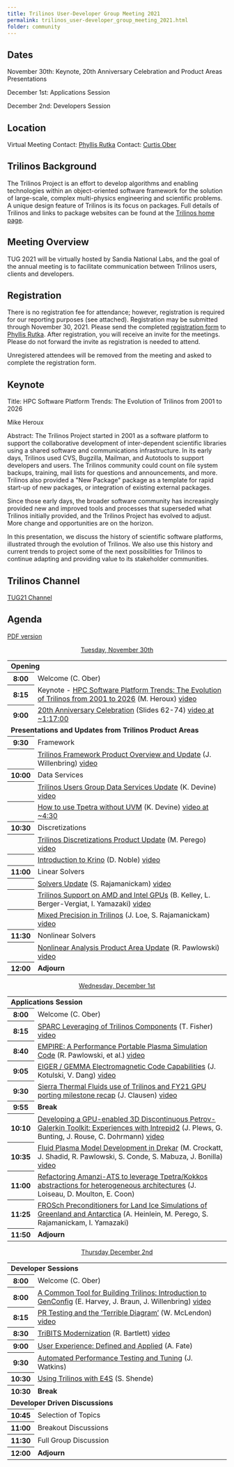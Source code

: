 ```yaml
---
title: Trilinos User-Developer Group Meeting 2021
permalink: trilinos_user-developer_group_meeting_2021.html
folder: community
---
```


## Dates

November 30th: Keynote, 20th Anniversary Celebration and Product Areas Presentations

December 1st: Applications Session

December 2nd: Developers Session


## Location

Virtual Meeting
Contact: [Phyllis Rutka](mailto:parutka@sandia.gov)
Contact: [Curtis Ober](mailto:ccober@sandia.gov)

## Trilinos Background

The Trilinos Project is an effort to develop algorithms and enabling
technologies within an object-oriented software framework for the
solution of large-scale, complex multi-physics engineering and
scientific problems.  A unique design feature of Trilinos is its
focus on packages.  Full details of Trilinos and links to package
websites can be found at the
[Trilinos home page](https://trilinos.github.io "Trilinos Home Page").

## Meeting Overview

TUG 2021 will be virtually hosted by Sandia National Labs, and
the goal of the annual meeting is to facilitate communication
between Trilinos users, clients and developers.

## Registration

There is no registration fee for attendance; however, registration
is required for our reporting purposes (see attached).  Registration
may be submitted through November 30, 2021.  Please send the completed
[registration form](pdfs/2021_Trilinos_User_Group_Meeting_Registration_Form.docx)
to [Phyllis Rutka](mailto:parutka@sandia.gov).
After registration, you will receive an invite for the meetings.
Please do not forward the invite as registration is needed to attend.

Unregistered attendees will be removed from the meeting and asked
to complete the registration form.

## Keynote

Title: HPC Software Platform Trends: The Evolution of Trilinos from 2001 to 2026

Mike Heroux

Abstract: The Trilinos Project started in 2001 as a software platform
to support the collaborative development of inter-dependent scientific
libraries using a shared software and communications infrastructure.
In its early days, Trilinos used CVS, Bugzilla, Mailman, and Autotools
to support developers and users.  The Trilinos community could count
on file system backups, training, mail lists for questions and
announcements, and more.  Trilinos also provided a "New Package"
package as a template for rapid start-up of new packages, or
integration of existing external packages.

Since those early days, the broader software community has increasingly
provided new and improved tools and processes that superseded what
Trilinos initially provided, and the Trilinos Project has evolved
to adjust.  More change and opportunities are on the horizon.

In this presentation, we discuss the history of scientific software
platforms, illustrated through the evolution of Trilinos.  We also
use this history and current trends to project some of the next
possibilities for Trilinos to continue adapting and providing value
to its stakeholder communities.

## Trilinos Channel

[TUG21 Channel](https://digitalops.sandia.gov/Mediasite/Showcase/trilinos/Channel/tug21)

## Agenda

[PDF version](pdfs/TUG_2021_Agenda.pdf)

<p style="text-align: center;"><span style="text-decoration: underline;">Tuesday, November 30th</span></p>

<table summary="Timetable">
<tbody>
<tr><td colspan=2> <b> Opening </b>                                                                                         </td> </tr>
<tr><th><abbr>  8:00 </abbr></th>  <td> Welcome (C. Ober)                                                                   </td> </tr>
<tr><th><abbr>  8:15 </abbr></th>  <td> Keynote - <a href="pages/community/trilinos_user_meetings/trilinos_user-developer_group_meeting_2021/2021-11-30/01-TUG2021-Heroux.pdf">HPC Software Platform Trends: The Evolution of Trilinos from 2001 to 2026</a> (M. Heroux) <a href=https://digitalops.sandia.gov/Mediasite/Showcase/trilinos/Presentation/15898b5703bd41749689aae1e08f7f8a1d>video</a> </td> </tr>

<tr><th><abbr>  9:00 </abbr></th>  <td> <a href="pages/community/trilinos_user_meetings/trilinos_user-developer_group_meeting_2021/2021-11-30/01-TUG2021-Heroux.pdf">20th Anniversary Celebration</a> (Slides 62-74) <a href=https://digitalops.sandia.gov/Mediasite/Showcase/trilinos/Presentation/15898b5703bd41749689aae1e08f7f8a1d>video at ~1:17:00</a> </td> </tr>

<tr><td colspan=2> <b> Presentations and Updates from Trilinos Product Areas </b>                                           </td> </tr>
<tr><th><abbr>  9:30 </abbr></th>  <td> Framework                                                                           </td> </tr>
<tr><th><abbr>       </abbr></th>  <td> <a href="pages/community/trilinos_user_meetings/trilinos_user-developer_group_meeting_2021/2021-11-30/03-Willenbring-TUG21-framework.pdf">Trilinos Framework Product Overview and Update</a>  (J. Willenbring) <a href=https://digitalops.sandia.gov/Mediasite/Showcase/trilinos/Presentation/878ce151c5044706b809e6babf4cbf411d>video</a>           </td> </tr>

<tr><th><abbr> 10:00 </abbr></th>  <td> Data Services                                                                       </td> </tr>
<tr><th><abbr>       </abbr></th>  <td> <a href="pages/community/trilinos_user_meetings/trilinos_user-developer_group_meeting_2021/2021-11-30/04.1-Devine-2021_TUG_DataServices.pdf">Trilinos Users Group Data Services Update</a> (K. Devine) <a href=https://digitalops.sandia.gov/Mediasite/Showcase/trilinos/Presentation/f1c8e314566e473d952efbd8bb6a63051d>video</a>                      </td> </tr>
<tr><th><abbr>       </abbr></th>  <td> <a href="pages/community/trilinos_user_meetings/trilinos_user-developer_group_meeting_2021/2021-11-30/04.2-Devine-2021_TUG_Tpetra.pdf">How to use Tpetra without UVM</a> (K. Devine) <a href=https://digitalops.sandia.gov/Mediasite/Showcase/trilinos/Presentation/f1c8e314566e473d952efbd8bb6a63051d>video at ~4:30</a>                                  </td> </tr>

<tr><th><abbr> 10:30 </abbr></th>  <td> Discretizations                                                                     </td> </tr>
<tr><th><abbr>       </abbr></th>  <td> <a href="pages/community/trilinos_user_meetings/trilinos_user-developer_group_meeting_2021/2021-11-30/05.1-Perego-discretization_update.pdf">Trilinos Discretizations Product Update</a> (M. Perego) <a href=https://digitalops.sandia.gov/Mediasite/Showcase/trilinos/Presentation/72311e4507754b848346749835ce11e21d>video</a>                       </td> </tr>
<tr><th><abbr>       </abbr></th>  <td> <a href="pages/community/trilinos_user_meetings/trilinos_user-developer_group_meeting_2021/2021-11-30/05.2-Noble-Krino_TUG2021.pdf">Introduction to Krino</a> (D. Noble) <a href=https://digitalops.sandia.gov/Mediasite/Showcase/trilinos/Presentation/1bd6313d5fdc4a8bb7fb37d8980a75ca1d>video</a>                                           </td> </tr>

<tr><th><abbr> 11:00 </abbr></th>  <td> Linear Solvers                                                                      </td> </tr>
<tr><th><abbr>       </abbr></th>  <td> <a href="pages/community/trilinos_user_meetings/trilinos_user-developer_group_meeting_2021/2021-11-30/06.1-Rajamanickam-2021_TUG_Solvers_Update.pdf">Solvers Update</a> (S. Rajamanickam) <a href=https://digitalops.sandia.gov/Mediasite/Showcase/trilinos/Presentation/072cdac7e8a341aaa917d7d6ed8ae43e1d>video</a>                                           </td> </tr>
<tr><th><abbr>       </abbr></th>  <td> <a href="pages/community/trilinos_user_meetings/trilinos_user-developer_group_meeting_2021/2021-11-30/06.2-Kelly-TUG_2021_Sake_solvers_revised.pdf">Trilinos Support on AMD and Intel GPUs</a> (B. Kelley, L. Berger-Vergiat, I. Yamazaki) <a href=https://digitalops.sandia.gov/Mediasite/Showcase/trilinos/Presentation/f5e041b5272a4585add51e8686fc6bbf1d>video</a>  </td> </tr>
<tr><th><abbr>       </abbr></th>  <td> <a href="pages/community/trilinos_user_meetings/trilinos_user-developer_group_meeting_2021/2021-11-30/06.3-Loe-TUG_Multiprecision_Update.pdf">Mixed Precision in Trilinos</a> (J. Loe, S. Rajamanickam) <a href=https://digitalops.sandia.gov/Mediasite/Showcase/trilinos/Presentation/647609e8982f4ec78c5baac47874e0fd1d>video</a>                      </td> </tr>

<tr><th><abbr> 11:30 </abbr></th>  <td> Nonlinear Solvers                                                                   </td> </tr>
<tr><th><abbr>       </abbr></th>  <td> <a href="pages/community/trilinos_user_meetings/trilinos_user-developer_group_meeting_2021/2021-11-30/07-Pawlowski-TUG_NonlinearSolverProductAreaUpdates_2021_11_20.pdf">Nonlinear Analysis Product Area Update</a> (R. Pawlowski) <a href=https://digitalops.sandia.gov/Mediasite/Showcase/trilinos/Presentation/963d81c7e3e14118bfd1f053bd10ca6b1d>video</a>                     </td> </tr>
<tr><th><abbr> 12:00 </abbr></th>  <td> <b>Adjourn</b>                                                                      </td> </tr>
</tbody>
</table>


<p style="text-align: center;"><span style="text-decoration: underline;">Wednesday, December 1st</span></p>

<table summary="Timetable">
<tbody>
<tr><td colspan=2> <b> Applications Session </b>                                                                            </td> </tr>
<tr><th><abbr>  8:00 </abbr></th>  <td> Welcome (C. Ober)                                                                   </td> </tr>
<tr><th><abbr>  8:15 </abbr></th>  <td> <a href="pages/community/trilinos_user_meetings/trilinos_user-developer_group_meeting_2021/2021-12-01/01-Fisher-SPARC-TUG-2021.pdf">SPARC Leveraging of Trilinos Components</a> (T. Fisher) <a href=https://digitalops.sandia.gov/Mediasite/Showcase/trilinos/Presentation/087e752c532c4c1ba4b3e27b76d637831d>video</a>                        </td> </tr>

<tr><th><abbr>  8:40 </abbr></th>  <td> <a href="pages/community/trilinos_user_meetings/trilinos_user-developer_group_meeting_2021/2021-12-01/02-EMPIRE_Overview_TUG_Pawlowski_2021_11_30.pdf">EMPIRE: A Performance Portable Plasma Simulation Code</a> (R. Pawlowski, et al.) <a href=https://digitalops.sandia.gov/Mediasite/Showcase/trilinos/Presentation/e4722ea9fbef48098e075c36ee11db2e1d>video</a>  </td> </tr>

<tr><th><abbr>  9:05 </abbr></th>  <td> <a href="pages/community/trilinos_user_meetings/trilinos_user-developer_group_meeting_2021/2021-12-01/03-Kotulski-eiger_gemma_code_TUG.pdf">EIGER / GEMMA Electromagnetic Code Capabilities</a> (J. Kotulski, V. Dang) <a href=https://digitalops.sandia.gov/Mediasite/Showcase/trilinos/Presentation/bfe7127ef20e4662b308ea979ca956b41d>video</a>    </td> </tr>

<tr><th><abbr>  9:30 </abbr></th>  <td> <a href="pages/community/trilinos_user_meetings/trilinos_user-developer_group_meeting_2021/2021-12-01/04-Clausen_TUG_presentation_v2.pdf">Sierra Thermal Fluids use of Trilinos and FY21 GPU porting milestone recap</a> (J. Clausen) <a href=https://digitalops.sandia.gov/Mediasite/Showcase/trilinos/Presentation/260430d3af2d403190997aa096102ca21d>video</a>  </td> </tr>

<tr><th><abbr>  9:55 </abbr></th>  <td> <b>Break</b>                                                                        </td> </tr>
<tr><th><abbr> 10:10 </abbr></th>  <td> <a href="pages/community/trilinos_user_meetings/trilinos_user-developer_group_meeting_2021/2021-12-01/05-2021-12-01_TUG_JPlews.pdf">Developing a GPU-enabled 3D Discontinuous Petrov-Galerkin Toolkit: Experiences with Intrepid2</a> (J. Plews, G. Bunting, J. Rouse, C. Dohrmann) <a href=https://digitalops.sandia.gov/Mediasite/Showcase/trilinos/Presentation/6c3042bc6bcd4ec6950c047fec7bdc4e1d>video</a>                            </td> </tr>

<tr><th><abbr> 10:35 </abbr></th>  <td> <a href="pages/community/trilinos_user_meetings/trilinos_user-developer_group_meeting_2021/2021-12-01/06-Crockatt-SAND2021-14833C.pdf">Fluid Plasma Model Development in Drekar</a> (M. Crockatt, J. Shadid, R. Pawlowski, S. Conde, S. Mabuza, J. Bonilla) <a href=https://digitalops.sandia.gov/Mediasite/Showcase/trilinos/Presentation/d2909c00f1c74322896162fff0bd2a511d>video</a>  </td> </tr>

<tr><th><abbr> 11:00 </abbr></th>  <td> <a href="pages/community/trilinos_user_meetings/trilinos_user-developer_group_meeting_2021/2021-12-01/07-Loiseau-TUG_Amanzi_ATS.pdf">Refactoring Amanzi-ATS to leverage Tpetra/Kokkos abstractions for heterogeneous architectures</a> (J. Loiseau, D. Moulton, E. Coon) </td> </tr>
<tr><th><abbr> 11:25 </abbr></th>  <td> <a href="pages/community/trilinos_user_meetings/trilinos_user-developer_group_meeting_2021/2021-12-01/08-2021-heinlein-frosch_land_ice_simulations.pdf">FROSch Preconditioners for Land Ice Simulations of Greenland and Antarctica</a> (A. Heinlein, M. Perego, S. Rajamanickam, I. Yamazaki)                    </td> </tr>
<tr><th><abbr> 11:50 </abbr></th>  <td> <b>Adjourn</b>                                                                      </td> </tr>
</tbody>
</table>


<p style="text-align: center;"><span style="text-decoration: underline;">Thursday December 2nd</span></p>

<table summary="Timetable">
<tbody>
<tr><td colspan=2> <b> Developer Sessions </b>                                                                              </td> </tr>
<tr><th><abbr>  8:00 </abbr></th>  <td> Welcome (C. Ober)                                                                   </td> </tr>
<tr><th><abbr>  8:00 </abbr></th>  <td> <a href="pages/community/trilinos_user_meetings/trilinos_user-developer_group_meeting_2021/2021-12-02/01-Harvey-TUG21-GenConfig.pdf">A Common Tool for Building Trilinos: Introduction to GenConfig</a> (E. Harvey, J. Braun, J. Willenbring) <a href=https://digitalops.sandia.gov/Mediasite/Showcase/trilinos/Presentation/ae41a26556494cc690c4e3f55867b8a81d>video</a>                </td> </tr>

<tr><th><abbr>  8:15 </abbr></th>  <td> <a href="pages/community/trilinos_user_meetings/trilinos_user-developer_group_meeting_2021/2021-12-02/02-McLendon-TUG-2021-vFinal.pdf">PR Testing and the ‘Terrible Diagram’</a> (W. McLendon) <a href=https://digitalops.sandia.gov/Mediasite/Showcase/trilinos/Presentation/b9a0986b302d4074942f7b04be053e6b1d>video</a>                        </td> </tr>

<tr><th><abbr>  8:30 </abbr></th>  <td> <a href="pages/community/trilinos_user_meetings/trilinos_user-developer_group_meeting_2021/2021-12-02/03-Bartlett-TribitsModernization_TUG_2021-12-02.pdf">TriBITS Modernization</a> (R. Bartlett) <a href=https://digitalops.sandia.gov/Mediasite/Showcase/trilinos/Presentation/dfb488f30224406e9eb344c1bd3d09981d>video</a>                                        </td> </tr>

<tr><th><abbr>  9:00 </abbr></th>  <td> <a href="pages/community/trilinos_user_meetings/trilinos_user-developer_group_meeting_2021/2021-12-02/04-Fate-Trilinos-User-Group-2021-For-Distribution.pdf">User Experience: Defined and Applied</a> (A. Fate)                            </td> </tr>
<tr><th><abbr>  9:30 </abbr></th>  <td> <a href="pages/community/trilinos_user_meetings/trilinos_user-developer_group_meeting_2021/2021-12-02/05-Watkins-TUG21.pdf">Automated Performance Testing and Tuning</a> (J. Watkins)                      </td> </tr>
<tr><th><abbr> 10:30 </abbr></th>  <td> <a href="pages/community/trilinos_user_meetings/trilinos_user-developer_group_meeting_2021/2021-12-02/06-Shende-E4S_TUG_Dec21.pdf">Using Trilinos with E4S</a>  (S. Shende)                                       </td> </tr>
<tr><th><abbr> 10:30 </abbr></th>  <td> <b>Break</b>                                                                        </td> </tr>
<tr><td colspan=2> <b> Developer Driven Discussions </b>                                                                    </td> </tr>
<tr><th><abbr> 10:45 </abbr></th>  <td> Selection of Topics                                                                 </td> </tr>
<tr><th><abbr> 11:00 </abbr></th>  <td> Breakout Discussions                                                                </td> </tr>
<tr><th><abbr> 11:30 </abbr></th>  <td> Full Group Discussion                                                               </td> </tr>
<tr><th><abbr> 12:00 </abbr></th>  <td> <b>Adjourn</b>                                                                      </td> </tr>
</tbody>
</table>
